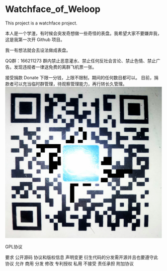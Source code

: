# Watchface_of_Weloop
This project is a watchface project.

本人是一个学渣，有时候会突发奇想做一些奇怪的表盘。我希望大家不要嫌弃我，这是我第一次开 Github 项目。

我一有想法就会去设法做成表盘。

QQ群：166211273 群内禁止恶意灌水、禁止任何反社会言论、禁止色情、禁止广告。发现违规者一律送免费的离群飞机票一张。

接受捐款 Donate
下限一分钱，上限不限制，期间的任何数目都可以。
目前，捐款者可以充当临时群管理，待观察管理能力，再行转长久管理。
![image](https://github.com/Thisisnotgoingpublished/Watchface_of_Weloop/blob/master/AlipayQR.jpg)

GPL协议

要求
公开源码 协议和版权信息 声明变更  衍生代码的分发需开源并且也要遵守此协议
允许
商用 分发 修改 专利授权 私用
不接受
责任承担 附加协议
